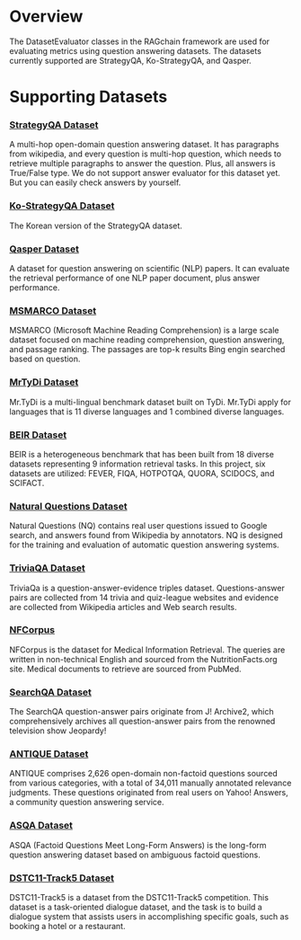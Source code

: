 # Overview

The DatasetEvaluator classes in the RAGchain framework are used for evaluating metrics using question answering datasets. The datasets currently supported are StrategyQA, Ko-StrategyQA, and Qasper.

# Supporting Datasets

### [StrategyQA Dataset](./strategy-qa.md)
A multi-hop open-domain question answering dataset. It has paragraphs from wikipedia, and every question is multi-hop question, which needs to retrieve multiple paragraphs to answer the question.
Plus, all answers is True/False type. We do not support answer evaluator for this dataset yet. But you can easily check answers by yourself.

### [Ko-StrategyQA Dataset](./ko-strategy-qa.md)
The Korean version of the StrategyQA dataset.

### [Qasper Dataset](./qasper.md)
A dataset for question answering on scientific (NLP) papers. It can evaluate the retrieval performance of one NLP paper document, plus answer performance.

### [MSMARCO Dataset](./ms-marco.md)
MSMARCO (Microsoft Machine Reading Comprehension) is a large scale dataset focused on machine reading comprehension, question answering, and passage ranking.
The passages are top-k results Bing engin searched based on question.

### [MrTyDi Dataset](./mr-tydi.md)
Mr.TyDi is a multi-lingual benchmark dataset built on TyDi.
Mr.TyDi apply for languages that is 11 diverse languages and 1 combined diverse languages.

### [BEIR Dataset](./beir.md)
BEIR is a heterogeneous benchmark that has been built from 18 diverse datasets representing 9 information retrieval tasks.
In this project, six datasets are utilized: FEVER, FIQA, HOTPOTQA, QUORA, SCIDOCS, and SCIFACT.

### [Natural Questions Dataset](./natural-question.md)
Natural Questions (NQ) contains real user questions issued to Google search, and answers found from Wikipedia
by annotators. NQ is designed for the training and evaluation of automatic question answering systems.

### [TriviaQA Dataset](./trivia-qa.md)
TriviaQa is a question-answer-evidence triples dataset. Questions-answer pairs are collected 
from 14 trivia and quiz-league websites and evidence are collected from Wikipedia articles and Web search results.

### [NFCorpus](./nfcorpus.md)
NFCorpus is the dataset for Medical Information Retrieval. The queries are  written in non-technical English 
and sourced from the NutritionFacts.org site. Medical documents to retrieve are sourced from PubMed.

### [SearchQA Dataset](./search-qa.md)
The SearchQA question-answer pairs originate from J! Archive2, which comprehensively archives all question-answer pairs
from the renowned television show Jeopardy!

### [ANTIQUE Dataset](./antique.md)
ANTIQUE comprises 2,626 open-domain non-factoid questions sourced from various categories, with a total of 34,011
manually annotated relevance judgments. These questions originated from real users on Yahoo! 
Answers, a community question answering service.

### [ASQA Dataset](./asqa.md)
ASQA (Factoid Questions Meet Long-Form Answers) is the long-form question answering dataset based on ambiguous factoid questions.

### [DSTC11-Track5 Dataset](./dstc11-track5.md)
DSTC11-Track5 is a dataset from the DSTC11-Track5 competition. This dataset is a task-oriented dialogue dataset, 
and the task is to build a dialogue system that assists users in accomplishing specific goals, such as booking a hotel or a restaurant.
